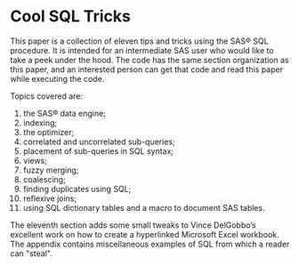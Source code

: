 # Cool SQL Tricks

This paper is a collection of eleven tips and tricks using the SAS® SQL procedure. 
It is intended for an intermediate SAS user who would like to take a peek under the hood. 
The code has the same section organization as this paper, 
and an interested person can get that code and read this paper while executing the code. 

Topics covered are: 

1. the SAS® data engine; 
1. indexing; 
1. the optimizer; 
1. correlated and uncorrelated sub-queries; 
1. placement of sub-queries in SQL syntax; 
1. views; 
1. fuzzy merging; 
1. coalescing; 
1. finding duplicates using SQL; 
1. reflexive joins; 
1. using SQL dictionary tables and a macro to document SAS tables. 

The eleventh section adds some small tweaks to Vince DelGobbo’s excellent work on how to create a hyperlinked Microsoft Excel workbook. 
The appendix contains miscellaneous examples of SQL from which a reader can "steal".
